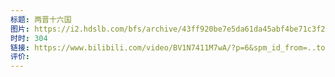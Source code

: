 ```yaml
---
标题: 两晋十六国
图片: https://i2.hdslb.com/bfs/archive/43ff920be7e5da61da45abf4be71c3f28c012028.jpg@518w_290h_1c_!web-video-share-cover.webp
时时: 304
链接: https://www.bilibili.com/video/BV1N7411M7wA/?p=6&spm_id_from=..top_right_bar_window_history.content.click&vd_source=e815fa5e2c428a98163e9d19be40ec58
评价:
---
```


